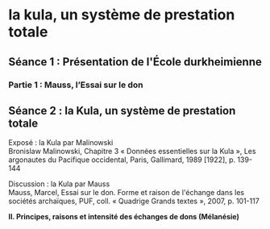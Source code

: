 # la kula, un système de prestation totale

## Séance 1 : Présentation de l'École durkheimienne

### Partie 1 : Mauss, l’Essai sur le don

## Séance 2 : la Kula, un système de prestation totale

Exposé : la Kula par Malinowski  
Bronislaw Malinowski, Chapitre 3 « Données essentielles sur la Kula », Les argonautes du Pacifique occidental, Paris, Gallimard, 1989 \[1922\], p. 139-144

Discussion : la Kula par Mauss  
Mauss, Marcel, Essai sur le don. Forme et raison de l'échange dans les sociétés archaïques, PUF, coll. « Quadrige Grands textes », 2007, p. 101-117

**II. Principes, raisons et intensité des échanges de dons \(Mélanésie\)**
